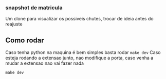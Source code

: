 ### snapshot de matricula

Um clone para visualizar os possiveis chutes, trocar de ideia antes do reajuste 


## Como rodar
Caso tenha python na maquina é bem simples basta rodar `make dev`
Caso esteja rodando a extensao junto, nao modifique a porta, caso venha a mudar
a extensao nao vai fazer nada

```md
make dev
```
